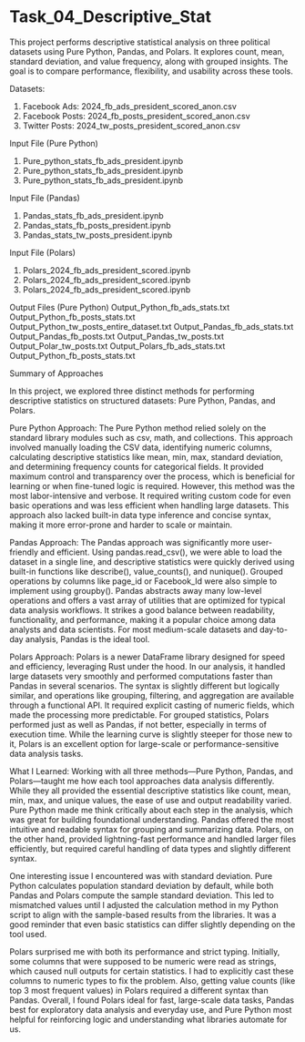 # Task_04_Descriptive_Stat
This project performs descriptive statistical analysis on three political datasets using Pure Python, Pandas, and Polars. It explores count, mean, standard deviation, and value frequency, along with grouped insights. The goal is to compare performance, flexibility, and usability across these tools.

Datasets:
1.	Facebook Ads: 2024_fb_ads_president_scored_anon.csv
2.	Facebook Posts: 2024_fb_posts_president_scored_anon.csv
3.	Twitter Posts: 2024_tw_posts_president_scored_anon.csv

Input File (Pure Python)
1.	Pure_python_stats_fb_ads_president.ipynb
2.	Pure_python_stats_fb_ads_president.ipynb
3.	Pure_python_stats_fb_ads_president.ipynb

Input File (Pandas)
1.	Pandas_stats_fb_ads_president.ipynb
2.	Pandas_stats_fb_posts_president.ipynb
3.	Pandas_stats_tw_posts_president.ipynb

Input File (Polars)
1.	Polars_2024_fb_ads_president_scored.ipynb
2.	Polars_2024_fb_ads_president_scored.ipynb
3.	Polars_2024_fb_ads_president_scored.ipynb

Output Files (Pure Python)
Output_Python_fb_ads_stats.txt
Output_Python_fb_posts_stats.txt
Output_Python_tw_posts_entire_dataset.txt
Output_Pandas_fb_ads_stats.txt
Output_Pandas_fb_posts.txt
Output_Pandas_tw_posts.txt
Output_Polar_tw_posts.txt
Output_Polars_fb_ads_stats.txt
Output_Python_fb_posts_stats.txt



Summary of Approaches

In this project, we explored three distinct methods for performing descriptive statistics on structured datasets: Pure Python, Pandas, and Polars.

Pure Python Approach:
The Pure Python method relied solely on the standard library modules such as csv, math, and collections. This approach involved manually loading the CSV data, identifying numeric columns, calculating descriptive statistics like mean, min, max, standard deviation, and determining frequency counts for categorical fields. It provided maximum control and transparency over the process, which is beneficial for learning or when fine-tuned logic is required. However, this method was the most labor-intensive and verbose. It required writing custom code for even basic operations and was less efficient when handling large datasets. This approach also lacked built-in data type inference and concise syntax, making it more error-prone and harder to scale or maintain.

Pandas Approach:
The Pandas approach was significantly more user-friendly and efficient. Using pandas.read_csv(), we were able to load the dataset in a single line, and descriptive statistics were quickly derived using built-in functions like describe(), value_counts(), and nunique(). Grouped operations by columns like page_id or Facebook_Id were also simple to implement using groupby(). Pandas abstracts away many low-level operations and offers a vast array of utilities that are optimized for typical data analysis workflows. It strikes a good balance between readability, functionality, and performance, making it a popular choice among data analysts and data scientists. For most medium-scale datasets and day-to-day analysis, Pandas is the ideal tool.

Polars Approach:
Polars is a newer DataFrame library designed for speed and efficiency, leveraging Rust under the hood. In our analysis, it handled large datasets very smoothly and performed computations faster than Pandas in several scenarios. The syntax is slightly different but logically similar, and operations like grouping, filtering, and aggregation are available through a functional API. It required explicit casting of numeric fields, which made the processing more predictable. For grouped statistics, Polars performed just as well as Pandas, if not better, especially in terms of execution time. While the learning curve is slightly steeper for those new to it, Polars is an excellent option for large-scale or performance-sensitive data analysis tasks.




What I Learned:
Working with all three methods—Pure Python, Pandas, and Polars—taught me how each tool approaches data analysis differently. While they all provided the essential descriptive statistics like count, mean, min, max, and unique values, the ease of use and output readability varied. Pure Python made me think critically about each step in the analysis, which was great for building foundational understanding. Pandas offered the most intuitive and readable syntax for grouping and summarizing data. Polars, on the other hand, provided lightning-fast performance and handled larger files efficiently, but required careful handling of data types and slightly different syntax.

One interesting issue I encountered was with standard deviation. Pure Python calculates population standard deviation by default, while both Pandas and Polars compute the sample standard deviation. This led to mismatched values until I adjusted the calculation method in my Python script to align with the sample-based results from the libraries. It was a good reminder that even basic statistics can differ slightly depending on the tool used.

Polars surprised me with both its performance and strict typing. Initially, some columns that were supposed to be numeric were read as strings, which caused null outputs for certain statistics. I had to explicitly cast these columns to numeric types to fix the problem. Also, getting value counts (like top 3 most frequent values) in Polars required a different syntax than Pandas. Overall, I found Polars ideal for fast, large-scale data tasks, Pandas best for exploratory data analysis and everyday use, and Pure Python most helpful for reinforcing logic and understanding what libraries automate for us.

